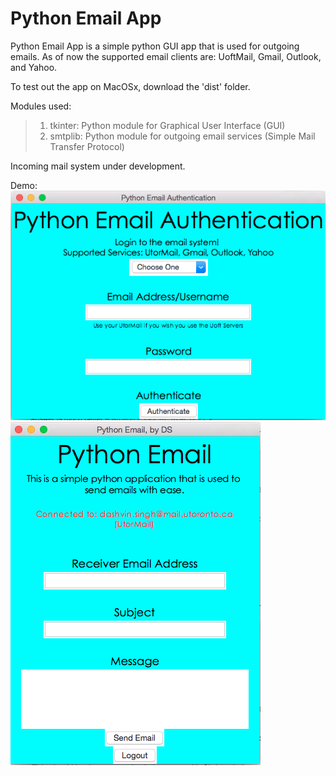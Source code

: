 # Python Email App

Python Email App is a simple python GUI app that is used for outgoing emails.
As of now the supported email clients are: UoftMail, Gmail, Outlook, and Yahoo.

To test out the app on MacOSx, download the 'dist' folder.

Modules used:
>1. tkinter: Python module for Graphical User Interface (GUI)
>2. smtplib: Python module for outgoing email services (Simple Mail Transfer Protocol)

Incoming mail system under development.

Demo:
![Authentication](1.png)
![Main](2.png)
